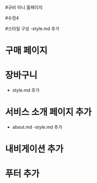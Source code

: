 #규비 미니 홈페이지

#수정4

#스타일 구성
-style.md 추가

# 구매 페이지
# 장바구니 
- style.md 추가

# 서비스 소개 페이지 추가
- about.md
-style.md 추가

# 내비게이션 추가

# 푸터 추가